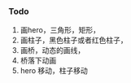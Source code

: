 <!--
 * @Author: your name
 * @Date: 2021-11-12 20:14:44
 * @LastEditTime: 2021-11-13 13:27:04
 * @LastEditors: Please set LastEditors
 * @Description: 打开koroFileHeader查看配置 进行设置: https://github.com/OBKoro1/koro1FileHeader/wiki/%E9%85%8D%E7%BD%AE
 * @FilePath: /grammyli/game-framework/stick-hero/REAMDME.md
-->
### Todo

1. 画hero，三角形，矩形，
2. 画柱子，黑色柱子或者红色柱子， 
3. 画桥，动态的画线，
4. 桥落下动画
5. hero 移动，柱子移动



